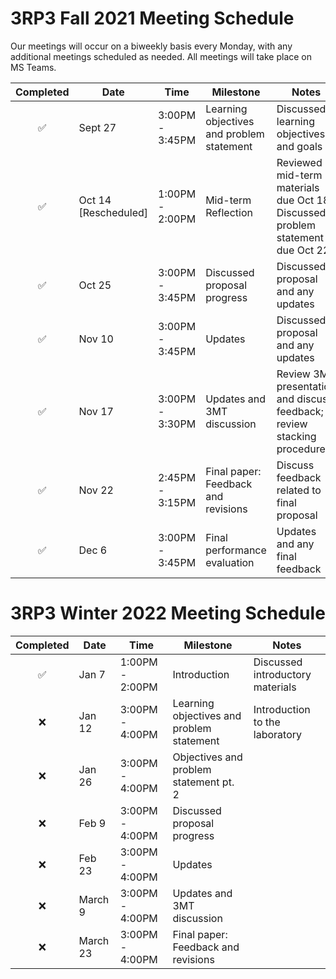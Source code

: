 # 3RP3 Fall 2021 Meeting Schedule

Our meetings will occur on a biweekly basis every Monday, with any additional meetings scheduled as needed. All meetings will take place on MS Teams.

| Completed | Date | Time | Milestone | Notes |
| :----: | ---- | ---- | ---- | ---- |
| :white_check_mark: | Sept 27 | 3:00PM - 3:45PM | Learning objectives and problem statement | Discussed learning objectives and goals |
| ✅ | Oct 14 [Rescheduled] | 1:00PM - 2:00PM | Mid-term Reflection | Reviewed mid-term materials due Oct 18; Discussed problem statement due Oct 22 |
| ✅ | Oct 25 | 3:00PM - 3:45PM | Discussed proposal progress | Discussed proposal and any updates |
| ✅ | Nov 10 | 3:00PM - 3:45PM | Updates | Discussed proposal and any updates |
| ✅ | Nov 17 | 3:00PM - 3:30PM | Updates and 3MT discussion | Review 3MT presentation and discuss feedback; review stacking procedures |
| ✅ | Nov 22 | 2:45PM - 3:15PM | Final paper: Feedback and revisions | Discuss feedback related to final proposal | 
| ✅ | Dec 6 | 3:00PM - 3:45PM | Final performance evaluation | Updates and any final feedback | 

# 3RP3 Winter 2022 Meeting Schedule
| Completed | Date | Time | Milestone | Notes |
| :----: | ---- | ---- | ---- | ---- |
| :white_check_mark: | Jan 7 | 1:00PM - 2:00PM | Introduction | Discussed introductory materials |
| :x: | Jan 12 | 3:00PM - 4:00PM | Learning objectives and problem statement | Introduction to the laboratory |
| :x: | Jan 26 | 3:00PM - 4:00PM | Objectives and problem statement pt. 2 |  |
| :x: | Feb 9 | 3:00PM - 4:00PM | Discussed proposal progress |  |
| :x: | Feb 23 | 3:00PM - 4:00PM | Updates |  |
| :x: | March 9 | 3:00PM - 4:00PM | Updates and 3MT discussion |  | 
| :x: | March 23 | 3:00PM - 4:00PM | Final paper: Feedback and revisions |  | 
